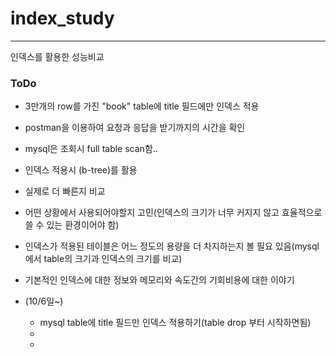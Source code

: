 # index_study

---
인덱스를 활용한 성능비교

### ToDo
* 3만개의 row를 가진 "book" table에  title 필드에만 인덱스 적용

* postman을 이용하여 요청과 응답을 받기까지의 시간을 확인

* mysql은 조회시 full table scan함..

* 인덱스 적용시 (b-tree)를 활용

* 실제로 더 빠른지 비교

* 어떤 상황에서 사용되어야할지 고민(인덱스의 크기가 너무 커지지 않고 효율적으로 쓸 수 있는 환경이어야 함)

* 인덱스가 적용된 테이블은 어느 정도의 용량을 더 차지하는지 볼 필요 있음(mysql에서 table의 크기과 인덱스의 크기를 비교)

* 기본적인 인덱스에 대한 정보와 메모리와 속도간의 기회비용에 대한 이야기

* (10/6일~) 
  * mysql table에 title 필드만 인덱스 적용하기(table drop 부터 시작하면됨)
  * 
  * 